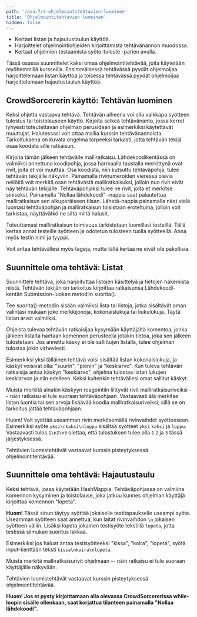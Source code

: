 ```yaml
---
path: '/osa-7/4-ohjelmointitehtavien-luominen'
title: 'Ohjelmointitehtävien luominen'
hidden: false
---
```




<text-box variant='learningObjectives' name='Oppimistavoitteet'>

- Kertaat listan ja hajautustaulun käyttöä.
- Harjoittelet ohjelmointiohjeiden kirjoittamista tehtävänannon muodossa.
- Kertaat ohjelmien testaamista syöte-tuloste -parien avulla.

</text-box>


Tässä osassa suunnittelet kaksi omaa ohjelmointitehtävää, joita käytetään myöhemmillä kursseilla. Ensimmäisessä tehtävässä pyydät ohjelmoijaa harjoittelemaan listan käyttöä ja toisessa tehtävässä pyydät ohjelmoijaa harjoittelemaan hajautustaulun käyttöä.

## CrowdSorcererin käyttö: Tehtävän luominen

Keksi ohjetta vastaava tehtävä. Tehtävän aiheena voi olla vaikkapa syötteen tulostus tai toistolauseen käyttö. Kirjoita selkeä tehtävänanto, jossa kerrot lyhyesti toteutettavan ohjelman perusidean ja esimerkiksi käytettävät muuttujat. Halutessasi voit ottaa mallia kurssin tehtävänannoista. Tarkoituksena on kuvata ongelma tarpeeksi tarkasti, jotta tehtävän tekijä osaa koodata sille ratkaisun.

Kirjoita tämän jälkeen tehtävälle malliratkaisu. Lähdekoodikentässä on valmiiksi annettuna koodipohja, jossa harmaalla taustalla merkittynä ovat rivit, joita et voi muuttaa. Osa koodista, niin kutsuttu tehtäväpohja, tulee tehtävän tekijälle näkyviin. Painamalla rivinumeroiden vieressä olevia neliöitä voit merkitä osan tehtävästä malliratkaisuksi, jolloin nuo rivit eivät näy tehtävän tekijälle. Tehtäväpohjaksi tulee ne rivit, joita et merkitse siniseksi. Painamalla "Nollaa lähdekoodi" -nappia saat palautettua malliratkaisun sen alkuperäiseen tilaan. Lähetä-nappia painamalla näet vielä luomasi tehtäväpohjan ja malliratkaisun toisistaan eroteltuina, jolloin voit tarkistaa, näyttävätkö ne siltä miltä halusit.

Toteuttamasi malliratkaisun toimivuus tarkistetaan luomillasi testeillä. Tällä kertaa annat testeille syötteen ja odotetun tulosteen tuolla syötteellä. Anna myös testin nimi ja tyyppi.

Voit antaa tehtävällesi myös tageja, mutta tällä kertaa ne eivät ole pakollisia.


## Suunnittele oma tehtävä: Listat

Suunnittele tehtävä, joka harjoituttaa listojen käsittelyä ja tietojen hakemista niistä. Tehtävän tekijän on tarkoitus kirjoittaa ratkaisunsa Lähdekoodi-kentän Submission-luokan metodiin suorita().

Tee suorita()-metodin sisään valmiiksi lista tai listoja, jotka sisältävät oman valintasi mukaan joko merkkijonoja, kokonaislukuja tai liukulukuja. Täytä listan arvot valmiiksi.

Ohjeista tulevaa tehtävän ratkaisijaa kysymään käyttäjältä komentoa, jonka jälkeen listalta haetaan komennon perusteella jotakin tietoa, joka sen jälkeen tulostetaan. Jos annettu käsky ei ole sallittujen listalla, tulee ohjelman tulostaa jokin virheviesti.

Esimerkiksi yksi tälläinen tehtävä voisi sisältää listan kokonaislukuja, ja käskyt voisivat olla: "suurin", "pienin" ja "keskiarvo". Kun tuleva tehtävän ratkaisija antaa käskyn "keskiarvo", ohjelma tulostaa listan lukujen keskiarvon ja niin edelleen. Keksi kuitenkin tehtävällesi omat sallitut käskyt.

Muista merkitä ainakin käskyyn reagointiin liittyvät rivit malliratkaisuriveiksi -- näin ratkaisu ei tule suoraan tehtäväpohjaan. Vastaavasti älä merkitse listan luontia tai sen arvoja lisäävää koodia malliratkaisuriveiksi, sillä se on tarkoitus jättää tehtäväpohjaan.

Huom! Voit syöttää useamman rivin merkitsemällä rivinvaihdot syötteeseen. Esimerkiksi syöte `yksi\nkaksi\nloppu` sisältää syötteet `yksi` `kaksi` ja `loppu`. Vastaavasti tulos `1\n2\n3` olettaa, että tulostuksen tulee olla `1` `2` ja `3` tässä järjestyksessä.

Tehtävien luomistehtävät vastaavat kurssin pisteytyksessä ohjelmointitehtävää.


<crowdsorcerer id='26'></crowdsorcerer>




##  Suunnittele oma tehtävä: Hajautustaulu

Keksi tehtävä, jossa käytetään HashMappia. Tehtäväpohjassa on valmiina komennon kysyminen ja toistolause, joka jatkuu kunnes ohjelman käyttäjä kirjoittaa komennon "lopeta".

**Huom!** Tässä sinun täytyy syöttää jokaiselle testitapaukselle useampi syöte. Useamman syötteen saat annettua, kun laitat rivinvaihdon `\n` jokaisen syötteen väliin. Lisäksi lopeta jokainen testisyöte tekstillä `lopeta`, jotta testissä silmukan suoritus lakkaa.

Esimerkiksi jos haluat antaa testisyötteeksi "kissa", "koira", "lopeta", syötä input-kenttään teksti `kissa\nkoira\nlopeta`.

Muista merkitä malliratkaisurivit ohjelmaan -- näin ratkaisu ei tule suoraan käyttäjälle näkyvään.

Tehtävien luomistehtävät vastaavat kurssin pisteytyksessä ohjelmointitehtävää.

<notice>

**Huom! Jos et pysty kirjoittamaan alla olevassa CrowdSorcererissa while-loopin sisälle ollenkaan, saat korjattua tilanteen painamalla "Nollaa lähdekoodi".**

</notice>

<crowdsorcerer id='27'></crowdsorcerer>
